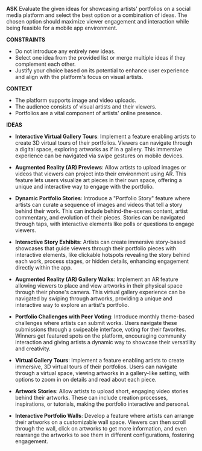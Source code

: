 <!-- __IDEAS__
- **Interactive Virtual Gallery Tours**: Implement a feature enabling artists to create 3D virtual tours of their portfolios. Viewers can navigate through a digital space, exploring artworks as if in a gallery. This immersive experience can be navigated via swipe gestures on mobile devices.

- **Augmented Reality (AR) Previews**: Allow artists to upload images or videos that viewers can project into their environment using AR. This feature lets users visualize art pieces in their own space, offering a unique and interactive way to engage with the portfolio.

- **Dynamic Portfolio Stories**: Introduce a "Portfolio Story" feature where artists can curate a sequence of images and videos that tell a story behind their work. This can include behind-the-scenes content, artist commentary, and evolution of their pieces. Stories can be navigated through taps, with interactive elements like polls or questions to engage viewers.

--

- **Interactive Story Exhibits**: Artists can create immersive story-based showcases that guide viewers through their portfolio pieces with interactive elements, like clickable hotspots revealing the story behind each work, process stages, or hidden details, enhancing engagement directly within the app.

- **Augmented Reality (AR) Gallery Walks**: Implement an AR feature allowing viewers to place and view artworks in their physical space through their phone's camera. This virtual gallery experience can be navigated by swiping through artworks, providing a unique and interactive way to explore an artist's portfolio.

- **Portfolio Challenges with Peer Voting**: Introduce monthly theme-based challenges where artists can submit works. Users navigate these submissions through a swipeable interface, voting for their favorites. Winners get featured spots on the platform, encouraging community interaction and giving artists a dynamic way to showcase their versatility and creativity.

--

- **Virtual Gallery Tours**: Implement a feature enabling artists to create immersive, 3D virtual tours of their portfolios. Users can navigate through a virtual space, viewing artworks in a gallery-like setting, with options to zoom in on details and read about each piece.

- **Artwork Stories**: Allow artists to upload short, engaging video stories behind their artworks. These can include creation processes, inspirations, or tutorials, making the portfolio interactive and personal.

- **Interactive Portfolio Walls**: Develop a feature where artists can arrange their artworks on a customizable wall space. Viewers can then scroll through the wall, click on artworks to get more information, and even rearrange the artworks to see them in different configurations, fostering engagement. -->

__ASK__
Evaluate the given ideas for showcasing artists' portfolios on a social media platform and select the best option or a combination of ideas. The chosen option should maximize viewer engagement and interaction while being feasible for a mobile app environment.

__CONSTRAINTS__
- Do not introduce any entirely new ideas.
- Select one idea from the provided list or merge multiple ideas if they complement each other.
- Justify your choice based on its potential to enhance user experience and align with the platform's focus on visual artists.

__CONTEXT__
- The platform supports image and video uploads.
- The audience consists of visual artists and their viewers.
- Portfolios are a vital component of artists' online presence.

__IDEAS__
- **Interactive Virtual Gallery Tours**: Implement a feature enabling artists to create 3D virtual tours of their portfolios. Viewers can navigate through a digital space, exploring artworks as if in a gallery. This immersive experience can be navigated via swipe gestures on mobile devices.

- **Augmented Reality (AR) Previews**: Allow artists to upload images or videos that viewers can project into their environment using AR. This feature lets users visualize art pieces in their own space, offering a unique and interactive way to engage with the portfolio.

- **Dynamic Portfolio Stories**: Introduce a "Portfolio Story" feature where artists can curate a sequence of images and videos that tell a story behind their work. This can include behind-the-scenes content, artist commentary, and evolution of their pieces. Stories can be navigated through taps, with interactive elements like polls or questions to engage viewers.

- **Interactive Story Exhibits**: Artists can create immersive story-based showcases that guide viewers through their portfolio pieces with interactive elements, like clickable hotspots revealing the story behind each work, process stages, or hidden details, enhancing engagement directly within the app.

- **Augmented Reality (AR) Gallery Walks**: Implement an AR feature allowing viewers to place and view artworks in their physical space through their phone's camera. This virtual gallery experience can be navigated by swiping through artworks, providing a unique and interactive way to explore an artist's portfolio.

- **Portfolio Challenges with Peer Voting**: Introduce monthly theme-based challenges where artists can submit works. Users navigate these submissions through a swipeable interface, voting for their favorites. Winners get featured spots on the platform, encouraging community interaction and giving artists a dynamic way to showcase their versatility and creativity.

- **Virtual Gallery Tours**: Implement a feature enabling artists to create immersive, 3D virtual tours of their portfolios. Users can navigate through a virtual space, viewing artworks in a gallery-like setting, with options to zoom in on details and read about each piece.

- **Artwork Stories**: Allow artists to upload short, engaging video stories behind their artworks. These can include creation processes, inspirations, or tutorials, making the portfolio interactive and personal.

- **Interactive Portfolio Walls**: Develop a feature where artists can arrange their artworks on a customizable wall space. Viewers can then scroll through the wall, click on artworks to get more information, and even rearrange the artworks to see them in different configurations, fostering engagement.
